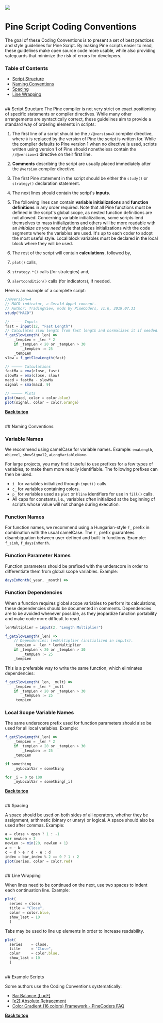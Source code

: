 <!-- Global site tag (gtag.js) - Google Analytics -->
<script async src="https://www.googletagmanager.com/gtag/js?id=UA-147975914-1"></script>
<script>
  window.dataLayer = window.dataLayer || [];
  function gtag(){dataLayer.push(arguments);}
  gtag('js', new Date());

  gtag('config', 'UA-147975914-1');
</script>

[<img src="http://pinecoders.com/images/PineCodersLong.png">](http://pinecoders.com)

# Pine Script Coding Conventions
The goal of these Coding Conventions is to present a set of best practices and style guidelines for Pine Script. By making Pine scripts easier to read, these guidelines make open source code more usable, while also providing safeguards that minimize the risk of errors for developers.

### Table of Contents
- [Script Structure](#script-structure)
- [Naming Conventions](#naming-conventions)
- [Spacing](#spacing)
- [Line Wrapping](#line-wrapping)


<br>
## Script Structure
The Pine compiler is not very strict on exact positioning of specific statements or compiler directives. While many other arrangements are syntactically correct, these guidelines aim to provide a standard way of ordering elements in scripts:

1. The first line of a script should be the `//@version=X` compiler directive, where `X` is replaced by the version of Pine the script is written for. While the compiler defaults to Pine version 1 when no directive is used, scripts written using version 1 of Pine should nonetheless contain the `//@version=1` directive on their first line.

1. **Comments** describing the script are usually placed immediately after the `@version` compiler directive.

1. The first Pine statement in the script should be either the `study()` or `strategy()` declaration statement.

1. The next lines should contain the script's **inputs**.

1. The following lines can contain **variable initializations** and **function definitions** in any order required. Note that all Pine functions must be defined in the script's global scope, as nested function definitions are not allowed. Concerning variable initializations, some scripts lend themselves to mass initializations and others will be more readable with an *initialize as you need* style that places initializations with the code segments where the variables are used. It's up to each coder to adopt the most useful style. Local block variables must be declared in the local block where they will be used.

1. The rest of the script will contain **calculations**, followed by,

1. `plot()` calls,
1. `strategy.*()` calls (for strategies) and,
1. `alertcondition()` calls (for indicators), if needed.

Here is an example of a complete script:

```js
//@version=4
// MACD indicator, a Gerald Appel concept.
// Author: TradingView, mods by PineCoders, v1.0, 2019.07.31
study("MACD")

// ————— Inputs
fast = input(12, "Fast Length")
// Calculates slow length from fast length and normalizes it if needed.
f_getSlowLength(_len) =>
    _tempLen = _len * 2
    if _tempLen < 20 or _tempLen > 30
        _tempLen := 25
    _tempLen
slow = f_getSlowLength(fast)

// ————— Calculations
fastMa = ema(close, fast)
slowMa = ema(close, slow)
macd = fastMa - slowMa
signal = sma(macd, 9)

// ————— Plots
plot(macd, color = color.blue)
plot(signal, color = color.orange)
```

**[Back to top](#table-of-contents)**


<br>
## Naming Conventions

### Variable Names
We recommend using camelCase for variable names. Example: `emaLength`, `obLevel`, `showSignal2`, `aLongVariableName`.

For large projects, you may find it useful to use prefixes for a few types of variables, to make them more readily identifiable. The following prefixes can then be used:

- `i_` for variables initialized through `input()` calls.
- `c_` for variables containing colors.
- `p_` for variables used as `plot` or `hline` identifiers for use in `fill()` calls.
- All caps for constants, i.e., variables often initialized at the beginning of scripts whose value will not change during execution.


### Function Names
For function names, we recommend using a Hungarian-style `f_` prefix in combination with the usual camelCase. The `f_` prefix guarantees disambiguation between user-defined and built-in functions. Example: `f_sinh`, `f_daysInMonth`.

### Function Parameter Names
Function parameters should be prefixed with the underscore in order to differentiate them from global scope variables. Example:
```js
daysInMonth(_year, _month) =>
```

### Function Dependencies
When a function requires global scope variables to perform its calculations, these dependencies should be documented in comments. Dependencies are to be avoided whenever possible, as they jeopardize function portability and make code more difficult to read.
```js
lenMultiplier = input(2, "Length Multiplier")

f_getSlowLength(_len) =>
    // Dependencies: lenMultiplier (initialized in inputs). 
    _tempLen = _len * lenMultiplier
    if _tempLen < 20 or _tempLen > 30
        _tempLen := 25
    _tempLen
```

This is a preferable way to write the same function, which eliminates dependencies:
```js
f_getSlowLength(_len, _mult) =>
    _tempLen = _len * _mult
    if _tempLen < 20 or _tempLen > 30
        _tempLen := 25
    _tempLen
```
### Local Scope Variable Names
The same underscore prefix used for function parameters should also be used for all local variables. Example:
```js
f_getSlowLength(_len) =>
    _tempLen = _len * 2
    if _tempLen < 20 or _tempLen > 30
        _tempLen := 25
    _tempLen
```
```js
if something
    _myLocalVar = something
```
```js
for _i = 0 to 100
    _myLocalVar = something[_i]
```

**[Back to top](#table-of-contents)**


<br>
## Spacing

A space should be used on both sides of all operators, whether they be assignment, arithmetic (binary or unary) or logical. A space should also be used after commas. Example:

```js
a = close > open ? 1 : -1
var newLen = 2
newLen := min(20, newlen + 1)
a = - b
c = d > e ? d - e : d
index = bar_index % 2 == 0 ? 1 : 2
plot(series, color = color.red)
```


<br>
## Line Wrapping

When lines need to be continued on the next, use two spaces to indent each continuation line. Example:
```js
plot(
  series = close,
  title = "Close",
  color = color.blue,
  show_last = 10
  )
```

Tabs may be used to line up elements in order to increase readability.
```js
plot(
  series    = close,
  title     = "Close",
  color     = color.blue,
  show_last = 10
  )
```

<br>
## Example Scripts

Some authors use the Coding Conventions systematically:
- [Bar Balance [LucF]](https://www.tradingview.com/script/lcgCwWwI-Bar-Balance-LucF/)
- [[e2] Absolute Retracement](https://www.tradingview.com/script/X87V5IBs-e2-Absolute-Retracement/)
- [Color Gradient (16 colors) Framework - PineCoders FAQ](https://www.tradingview.com/script/EjLGV9qg-Color-Gradient-16-colors-Framework-PineCoders-FAQ/)


**[Back to top](#table-of-contents)**
